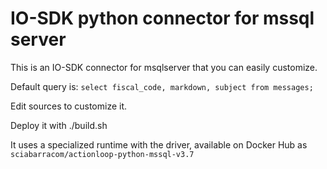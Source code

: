 # IO-SDK python connector for mssql server

This is an IO-SDK connector for msqlserver that you can easily customize.

Default query is:  `select fiscal_code, markdown, subject from messages;`

Edit sources to customize it.

Deploy it with ./build.sh

It uses a specialized runtime with the driver, available on Docker Hub as `sciabarracom/actionloop-python-mssql-v3.7`
 
